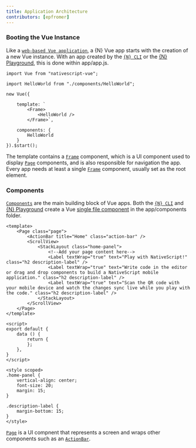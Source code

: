 ```yaml
---
title: Application Architecture
contributors: [epfromer]
---
```


### Booting the Vue Instance

Like a [`web-based Vue application`](https://vuejs.org/v2/guide/instance.html), a {N} Vue app starts with the creation of a new Vue instance.  With an app created by the [`{N} CLI`](https://github.com/NativeScript/nativescript-cli) or the [{N} Playground](https://play.nativescript.org?template=play-vue), this is done within app/app.js.

```Vue
import Vue from "nativescript-vue";

import HelloWorld from "./components/HelloWorld";

new Vue({

    template: `
        <Frame>
            <HelloWorld />
        </Frame>`,

    components: {
        HelloWorld
    }
}).$start();
```

The template contains a [`Frame`](/en/docs/elements/components/frame) component, which is a UI component used to display [`Page`](/en/docs/elements/components/page) components, and is also responsible for navigation the app.  Every app needs at least a single [`Frame`](/en/docs/elements/components/frame) component, usually set as the root element.

### Components

[`Components`](https://vuejs.org/v2/guide/components.html) are the main building block of Vue apps.  Both the [`{N} CLI`](https://github.com/NativeScript/nativescript-cli) and [{N} Playground](https://play.nativescript.org?template=play-vue) create a Vue [single file component](https://vuejs.org/v2/guide/single-file-components.html) in the app/components folder.

```Vue
<template>
    <Page class="page">
        <ActionBar title="Home" class="action-bar" />
        <ScrollView>
            <StackLayout class="home-panel">
                <!--Add your page content here-->
                <Label textWrap="true" text="Play with NativeScript!" class="h2 description-label" />
                <Label textWrap="true" text="Write code in the editor or drag and drop components to build a NativeScript mobile application." class="h2 description-label" />
                <Label textWrap="true" text="Scan the QR code with your mobile device and watch the changes sync live while you play with the code." class="h2 description-label" />
            </StackLayout>
        </ScrollView>
    </Page>
</template>

<script>
export default {
    data () {
        return {
        };
    },
}
</script>

<style scoped>
.home-panel {
    vertical-align: center;
    font-size: 20;
    margin: 15;
}

.description-label {
    margin-bottom: 15;
}
</style>
```

[`Page`](/en/docs/elements/components/page) is a UI compnent that represents a screen and wraps other components such as an [`ActionBar`](/en/docs/elements/action-bar/action-bar).

